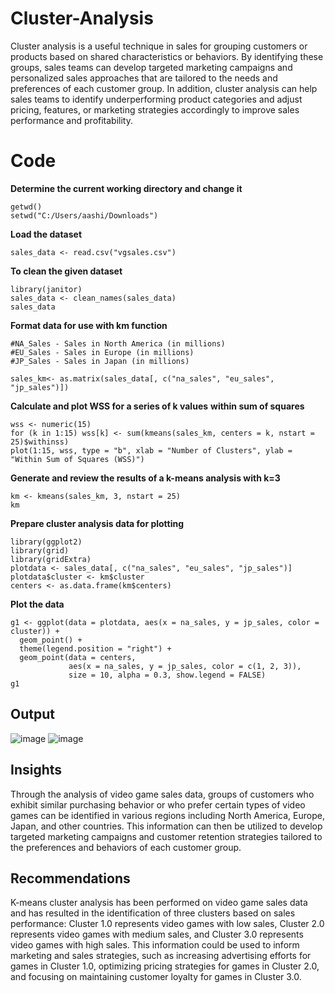 # Cluster-Analysis
Cluster analysis is a useful technique in sales for grouping customers or products based on shared characteristics or behaviors. By identifying these groups, sales teams can develop targeted marketing campaigns and personalized sales approaches that are tailored to the needs and preferences of each customer group. In addition, cluster analysis can help sales teams to identify underperforming product categories and adjust pricing, features, or marketing strategies accordingly to improve sales performance and profitability.

# Code

**Determine the current working directory and change it**
```rscript
getwd()
setwd("C:/Users/aashi/Downloads")
```

**Load the dataset**
```rscript
sales_data <- read.csv("vgsales.csv")
```

**To clean the given dataset**
```rscript
library(janitor)
sales_data <- clean_names(sales_data)
sales_data
```

**Format data for use with km function**
```rscript
#NA_Sales - Sales in North America (in millions)
#EU_Sales - Sales in Europe (in millions)
#JP_Sales - Sales in Japan (in millions)

sales_km<- as.matrix(sales_data[, c("na_sales", "eu_sales", "jp_sales")])
```

**Calculate and plot WSS for a series of k values**
**within sum of squares**
```rscript
wss <- numeric(15)
for (k in 1:15) wss[k] <- sum(kmeans(sales_km, centers = k, nstart = 25)$withinss)
plot(1:15, wss, type = "b", xlab = "Number of Clusters", ylab = "Within Sum of Squares (WSS)")
```

**Generate and review the results of a k-means analysis with k=3**
```rscript
km <- kmeans(sales_km, 3, nstart = 25)
km
```

**Prepare cluster analysis data for plotting**
```rscript
library(ggplot2)
library(grid)
library(gridExtra)
plotdata <- sales_data[, c("na_sales", "eu_sales", "jp_sales")]
plotdata$cluster <- km$cluster
centers <- as.data.frame(km$centers)
```

**Plot the data**
```rscript
g1 <- ggplot(data = plotdata, aes(x = na_sales, y = jp_sales, color = cluster)) +
  geom_point() +
  theme(legend.position = "right") +
  geom_point(data = centers,
             aes(x = na_sales, y = jp_sales, color = c(1, 2, 3)),
             size = 10, alpha = 0.3, show.legend = FALSE)
g1
```

## Output
![image](https://user-images.githubusercontent.com/85166438/227846490-21c13ff3-a653-4088-8aba-3a97283351c6.png)
![image](https://user-images.githubusercontent.com/85166438/227846860-dd27eee9-7d2f-4d1f-acef-cf6de8878ac5.png)

## Insights
Through the analysis of video game sales data, groups of customers who exhibit similar purchasing behavior or who prefer certain types of video games can be identified in various regions including North America, Europe, Japan, and other countries. This information can then be utilized to develop targeted marketing campaigns and customer retention strategies tailored to the preferences and behaviors of each customer group.

## Recommendations
K-means cluster analysis has been performed on video game sales data and has resulted in the identification of three clusters based on sales performance: Cluster 1.0 represents video games with low sales, Cluster 2.0 represents video games with medium sales, and Cluster 3.0 represents video games with high sales. This information could be used to inform marketing and sales strategies, such as increasing advertising efforts for games in Cluster 1.0, optimizing pricing strategies for games in Cluster 2.0, and focusing on maintaining customer loyalty for games in Cluster 3.0.












